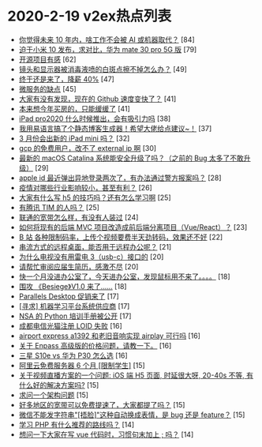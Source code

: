# 2020-2-19 v2ex热点列表

+ [你觉得未来 10 年内，啥工作不会被 AI 或机器取代？](https://www.v2ex.com/t/645736#reply84) [84]
+ [迫于小米 10 发布，求对比，华为 mate 30 pro 5G 版](https://www.v2ex.com/t/645737#reply79) [79]
+ [开源项目有感](https://www.v2ex.com/t/645721#reply62) [62]
+ [镜头和显示器被消毒液喷的白斑点擦不掉怎么办？](https://www.v2ex.com/t/645703#reply49) [49]
+ [终于还是来了，降薪 40%](https://www.v2ex.com/t/645723#reply47) [47]
+ [微服务的缺点](https://www.v2ex.com/t/645719#reply45) [45]
+ [大家有没有发现，现在的 Github 速度变快了？](https://www.v2ex.com/t/645888#reply41) [41]
+ [本来想今年买房的，只能缓缓了](https://www.v2ex.com/t/645821#reply41) [41]
+ [iPad pro2020 什么时候推出，会有吸引力吗](https://www.v2ex.com/t/645779#reply38) [38]
+ [我用易语言搞了个静态博客生成器！希望大佬给点建议~！](https://www.v2ex.com/t/645782#reply37) [37]
+ [3 月份会出新的 iPad mini 吗？](https://www.v2ex.com/t/645702#reply32) [32]
+ [gcp 的免费用户，改不了 external ip 啊](https://www.v2ex.com/t/645744#reply30) [30]
+ [最新的 macOS Catalina 系统能安全升级了吗？（之前的 Bug 太多了不敢升级）](https://www.v2ex.com/t/645895#reply29) [29]
+ [apple id 最近弹出异地登录两次了，有办法通过警方报案吗？](https://www.v2ex.com/t/645807#reply28) [28]
+ [疫情对哪些行业影响较小，甚至有利？](https://www.v2ex.com/t/645876#reply26) [26]
+ [大家有什么写 h5 的技巧吗？还有怎么学习啊](https://www.v2ex.com/t/645805#reply25) [25]
+ [有腾讯 TIM 的人吗？](https://www.v2ex.com/t/645818#reply25) [25]
+ [联通的宽带怎么样，有没有人装过](https://www.v2ex.com/t/645828#reply24) [24]
+ [如何将现有的后端 MVC 项目改造成前后端分离项目（Vue/React）？](https://www.v2ex.com/t/645707#reply23) [23]
+ [B 站 各种限制码率，上传个视频要费半天劲转码，效果还不好](https://www.v2ex.com/t/645918#reply22) [22]
+ [串流方式的远程桌面，能否用于远程办公呢？](https://www.v2ex.com/t/645909#reply21) [21]
+ [为什么电视没有用雷电 3（usb-c）接口的](https://www.v2ex.com/t/645727#reply20) [20]
+ [请帮忙审阅应届生简历，感激不尽](https://www.v2ex.com/t/645858#reply20) [20]
+ [快一个月没进办公室了，今天进办公室，发现鼠标用不来了。。。。](https://www.v2ex.com/t/645720#reply18) [18]
+ [围攻 《Besiege》V1.0 来了……](https://www.v2ex.com/t/645745#reply18) [18]
+ [Parallels Desktop 促销来了](https://www.v2ex.com/t/645722#reply17) [17]
+ [[寻求] 机器学习平台系统供应商](https://www.v2ex.com/t/645730#reply17) [17]
+ [NSA 的 Python 培训手册被公开](https://www.v2ex.com/t/645759#reply17) [17]
+ [成都电信光猫注册 LOID 失败](https://www.v2ex.com/t/645697#reply16) [16]
+ [airport express a1392 和老旧音响实现 airplay 可行吗](https://www.v2ex.com/t/645701#reply16) [16]
+ [关于 Enpass 高级版的价格问题，请教一下。](https://www.v2ex.com/t/645857#reply16) [16]
+ [三星 S10e vs 华为 P30 怎么选](https://www.v2ex.com/t/645866#reply16) [16]
+ [阿里云免费服务器 6 个月 [限制学生]](https://www.v2ex.com/t/645752#reply15) [15]
+ [关于视频直播方案的一个问题: iOS 端 H5 页面, 时延很大呀, 20-40s 不等, 有什么好的解决方案吗?](https://www.v2ex.com/t/645754#reply15) [15]
+ [求问一个架构问题](https://www.v2ex.com/t/645829#reply15) [15]
+ [好多地区的宽带可以免费提速了，大家都提了吗？](https://www.v2ex.com/t/645847#reply15) [15]
+ [微信不能发字符串"[捂脸]"这种自动换成表情，是 bug 还是 feature？](https://www.v2ex.com/t/645886#reply15) [15]
+ [学习 PHP 有什么推荐的路线吗？](https://www.v2ex.com/t/645900#reply14) [14]
+ [想问一下大家在写 vue 代码时，习惯句末加上 ; 吗？](https://www.v2ex.com/t/645934#reply14) [14]
